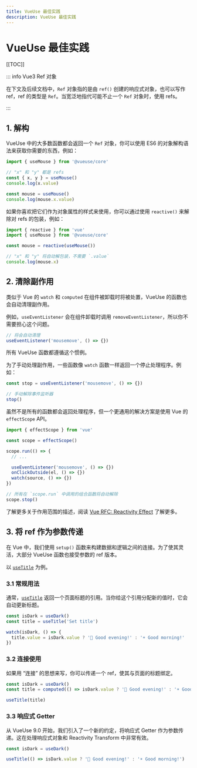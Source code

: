 ```yaml
---
title: VueUse 最佳实践
description: VueUse 最佳实践
---
```


# VueUse 最佳实践

[[TOC]]

::: info Vue3 Ref 对象

在下文及后续文档中，`Ref` 对象指的是由 `ref()` 创建的响应式对象，也可以写作 ref，ref 的类型是 `Ref`。当宽泛地指代可能不止一个 `Ref` 对象时，使用 refs。

:::

## 1. 解构

VueUse 中的大多数函数都会返回一个 `Ref` 对象，你可以使用 ES6 的对象解构语法来获取你需要的东西，例如：

```ts
import { useMouse } from '@vueuse/core'

// "x" 和 "y" 都是 refs
const { x, y } = useMouse()
console.log(x.value)

const mouse = useMouse()
console.log(mouse.x.value)
```

如果你喜欢把它们作为对象属性的样式来使用，你可以通过使用 `reactive()` 来解除对 refs 的包装，例如：

```ts
import { reactive } from 'vue'
import { useMouse } from '@vueuse/core'

const mouse = reactive(useMouse())

// "x" 和 "y" 将自动解包装，不需要 `.value`
console.log(mouse.x)
```

## 2. 清除副作用

类似于 Vue 的 `watch` 和 `computed` 在组件被卸载时将被处置，VueUse 的函数也会自动清理副作用。

例如，`useEventListener` 会在组件卸载时调用 `removeEventListener`，所以你不需要担心这个问题。

```ts
// 将会自动清理
useEventListener('mousemove', () => {})
```

所有 VueUse 函数都遵循这个惯例。

为了手动处理副作用，一些函数像 `watch` 函数一样返回一个停止处理程序。例如：

```ts
const stop = useEventListener('mousemove', () => {})

// 手动解除事件监听器
stop()
```

虽然不是所有的函数都会返回处理程序，但一个更通用的解决方案是使用 Vue 的 `effectScope` API。

```ts
import { effectScope } from 'vue'

const scope = effectScope()

scope.run(() => {
  // ...

  useEventListener('mousemove', () => {})
  onClickOutside(el, () => {})
  watch(source, () => {})
})

// 所有在 `scope.run` 中调用的组合函数将自动解除
scope.stop()
```

了解更多关于作用范围的描述，阅读 [Vue RFC: Reactivity Effect](https://github.com/vuejs/rfcs/blob/master/active-rfcs/0041-reactivity-effect-scope.md) 了解更多。

## 3. 将 ref 作为参数传递

在 Vue 中，我们使用 `setup()` 函数来构建数据和逻辑之间的连接。为了使其灵活，大部分 VueUse 函数也接受参数的 ref 版本。

以 [`useTitle`](https://vueuse.org/core/useTitle/) 为例。

### 3.1 常规用法

通常，[`useTitle`](https://vueuse.org/core/useTitle/) 返回一个页面标题的引用。当你给这个引用分配新的值时，它会自动更新标题。

```ts
const isDark = useDark()
const title = useTitle('Set title')

watch(isDark, () => {
  title.value = isDark.value ? '🌙 Good evening!' : '☀️ Good morning!'
})
```

### 3.2 连接使用

如果用 “连接” 的思想来写，你可以传递一个 ref，使其与页面的标题绑定。

```ts
const isDark = useDark()
const title = computed(() => isDark.value ? '🌙 Good evening!' : '☀️ Good morning!')

useTitle(title)
```

### 3.3 响应式 Getter

从 VueUse 9.0 开始，我们引入了一个新的约定，将响应式 Getter 作为参数传递。这在处理响应式对象和 Reactivity Transform 中非常有效。

```ts
const isDark = useDark()

useTitle(() => isDark.value ? '🌙 Good evening!' : '☀️ Good morning!')
```
